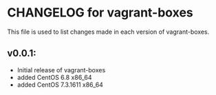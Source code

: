 # CHANGELOG for vagrant-boxes

This file is used to list changes made in each version of vagrant-boxes.

## v0.0.1:
* Initial release of vagrant-boxes
* added CentOS 6.8 x86_64
* added CentOS 7.3.1611 x86_64
